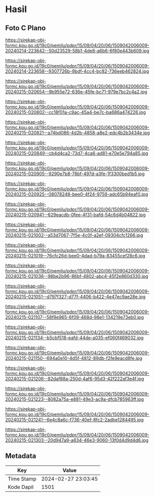 # Hasil

## Foto C Plano

https://sirekap-obj-formc.kpu.go.id/19c0/pemilu/pdpr/15/09/04/20/06/1509042006009-20240214-223642--50d23529-58b1-4de6-a6b6-6f80e443b609.jpg

https://sirekap-obj-formc.kpu.go.id/19c0/pemilu/pdpr/15/09/04/20/06/1509042006009-20240214-223658--9307726b-9bdf-4cc4-bc82-736eeb462824.jpg

https://sirekap-obj-formc.kpu.go.id/19c0/pemilu/pdpr/15/09/04/20/06/1509042006009-20240215-020654--9b955e72-636e-45fe-bc71-979e7bc2c4a2.jpg

https://sirekap-obj-formc.kpu.go.id/19c0/pemilu/pdpr/15/09/04/20/06/1509042006009-20240215-020802--cc18f01a-c9ac-45a4-be7c-ba686a474226.jpg

https://sirekap-obj-formc.kpu.go.id/19c0/pemilu/pdpr/15/09/04/20/06/1509042006009-20240215-020821--a74bd086-4d2b-4858-a8e2-edc4b2b3434e.jpg

https://sirekap-obj-formc.kpu.go.id/19c0/pemilu/pdpr/15/09/04/20/06/1509042006009-20240215-020849--cb4d4ca2-73d7-4ca6-ad81-e70e5e794a85.jpg

https://sirekap-obj-formc.kpu.go.id/19c0/pemilu/pdpr/15/09/04/20/06/1509042006009-20240215-020905--9290e7b8-78bf-497d-a3fe-1f3300bed1b5.jpg

https://sirekap-obj-formc.kpu.go.id/19c0/pemilu/pdpr/15/09/04/20/06/1509042006009-20240215-020925--08078248-bee0-4f24-9759-adc65b94eaf0.jpg

https://sirekap-obj-formc.kpu.go.id/19c0/pemilu/pdpr/15/09/04/20/06/1509042006009-20240215-020941--629eacdb-0fee-4f31-bafd-54c6d4b04822.jpg

https://sirekap-obj-formc.kpu.go.id/19c0/pemilu/pdpr/15/09/04/20/06/1509042006009-20240215-021002--a53d7067-7f5e-4c0f-a2ef-09304cfc1266.jpg

https://sirekap-obj-formc.kpu.go.id/19c0/pemilu/pdpr/15/09/04/20/06/1509042006009-20240215-021019--76cfc26d-bee0-4dad-b79a-83455cef28c6.jpg

https://sirekap-obj-formc.kpu.go.id/19c0/pemilu/pdpr/15/09/04/20/06/1509042006009-20240215-021036--98be2b96-86bf-4802-abc4-45f2e860d330.jpg

https://sirekap-obj-formc.kpu.go.id/19c0/pemilu/pdpr/15/09/04/20/06/1509042006009-20240215-021051--d797f327-d77f-4406-b422-4e47ec9ae28e.jpg

https://sirekap-obj-formc.kpu.go.id/19c0/pemilu/pdpr/15/09/04/20/06/1509042006009-20240215-021107--58f9e965-6f09-468d-98e1-134219e73eb0.jpg

https://sirekap-obj-formc.kpu.go.id/19c0/pemilu/pdpr/15/09/04/20/06/1509042006009-20240215-021134--b5cbf518-eafd-44de-a035-ef060f469032.jpg

https://sirekap-obj-formc.kpu.go.id/19c0/pemilu/pdpr/15/09/04/20/06/1509042006009-20240215-021150--694a0e10-4d5f-4812-89db-f2fe9eacd8fe.jpg

https://sirekap-obj-formc.kpu.go.id/19c0/pemilu/pdpr/15/09/04/20/06/1509042006009-20240215-021206--82daf88a-250d-4af6-95d3-42f222af3e4f.jpg

https://sirekap-obj-formc.kpu.go.id/19c0/pemilu/pdpr/15/09/04/20/06/1509042006009-20240215-021223--8082a75a-e881-49e3-ac9a-dfcb785963ff.jpg

https://sirekap-obj-formc.kpu.go.id/19c0/pemilu/pdpr/15/09/04/20/06/1509042006009-20240215-021241--6e4c8a6c-f736-40ef-8fc2-2adbe1284495.jpg

https://sirekap-obj-formc.kpu.go.id/19c0/pemilu/pdpr/15/09/04/20/06/1509042006009-20240215-021303--20d947a9-a634-46e3-9060-13f0d4d9d4d6.jpg


## Metadata

| Key        | Value               |
| ---------- | ------------------- |
| Time Stamp | 2024-02-27 23:03:45 |
| Kode Dapil | 1501                |



